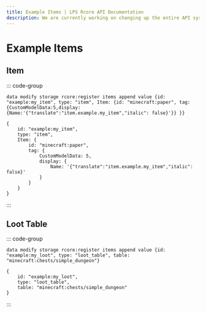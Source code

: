 ```yaml
---
title: Example Items | LPS Rcore API Documentation
description: We are currently working on changing up the entire API system. Hopefully, it will be released soon! For now you can see the up-coming changes to the API.
---
```


# Example Items

## Item

::: code-group

```mcfunction [mcfunction]
data modify storage rcore:register items append value {id: "example:my_item", type: "item", Item: {id: "minecraft:paper", tag: {CustomModelData:5,display:{Name:'{"translate":"item.example.my_item","italic": false}'}} }}
```

```snbt [snbt]
{
    id: "example:my_item",
    type: "item",
    Item: {
        id: "minecraft:paper",
        tag: {
            CustomModelData: 5,
            display: {
                Name: '{"translate":"item.example.my_item","italic": false}'
            }
        }
    }
}
```

:::

## Loot Table

::: code-group

```mcfunction [mcfunction]
data modify storage rcore:register items append value {id: "example:my_loot", type: "loot_table", table: "minecraft:chests/simple_dungeon"}
```

```snbt [snbt]
{
    id: "example:my_loot",
    type: "loot_table",
    table: "minecraft:chests/simple_dungeon"
}
```

:::
